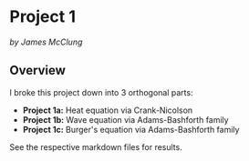 # Project 1

_by James McClung_

## Overview

I broke this project down into 3 orthogonal parts:

- **Project 1a:** Heat equation via Crank-Nicolson
- **Project 1b:** Wave equation via Adams-Bashforth family
- **Project 1c:** Burger's equation via Adams-Bashforth family

See the respective markdown files for results.